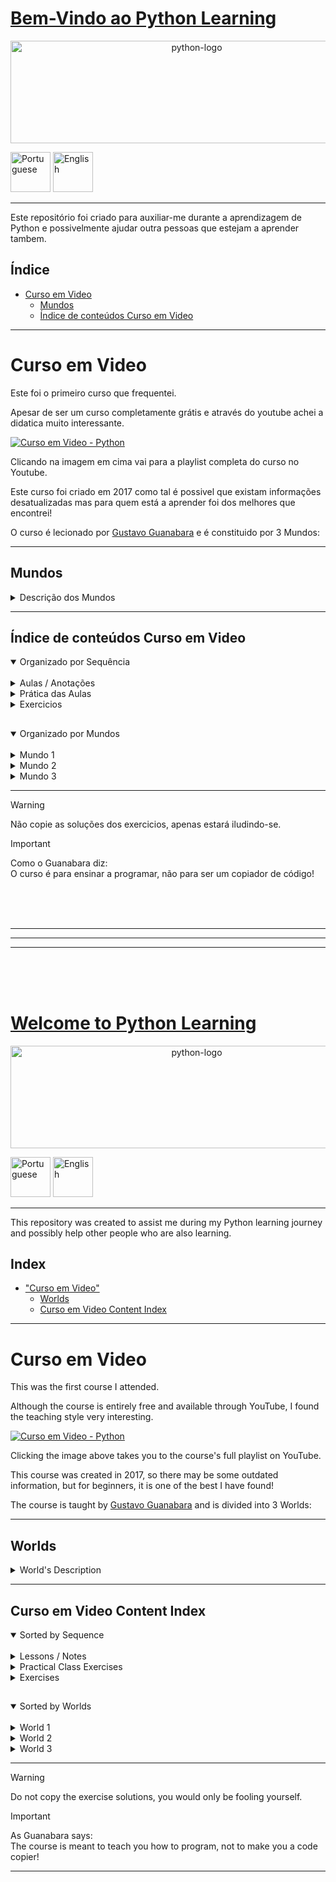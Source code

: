 # <ins>Bem-Vindo ao Python Learning</ins>

<p align="center">
<img width="580" height="164" alt="python-logo" src="https://github.com/user-attachments/assets/5971a450-9da8-49fe-be3d-8ad72fb4c33a" />
</p>
<a href="#bem-vindo-ao-python-learning"><img width="64" height="64" alt="Portuguese" src="https://github.com/user-attachments/assets/fe1069b8-5eda-4d57-93fc-db6c2635ac25" /></a>  <a href="#welcome-to-python-learning"><img width="64" height="64" alt="English" src="https://github.com/user-attachments/assets/879f3cc8-bbe3-490d-88be-ab687aa718b1" /></a>

---

Este repositório foi criado para auxiliar-me durante a aprendizagem de Python e possivelmente ajudar outra pessoas que estejam a aprender tambem.

## Índice

- [Curso em Video](#curso-em-video)
   - [Mundos](#mundos)
   - [Índice de conteúdos Curso em Video](#%C3%ADndice-de-conte%C3%BAdos-curso-em-video)
  

***     
     
# Curso em Video

Este foi o primeiro curso que frequentei. 

Apesar de ser um curso completamente grátis e através do youtube achei a didatica muito interessante.

[![Curso em Video - Python](https://github.com/user-attachments/assets/018750ec-4174-45f1-99e4-d6383de556cf "Curso em Video - Python")](https://youtube.com/playlist?list=PLvE-ZAFRgX8hnECDn1v9HNTI71veL3oW0&si=uHFWQdJbASj6JuGt)

Clicando na imagem em cima vai para a playlist completa do curso no Youtube.

Este curso foi criado em 2017 como tal é possivel que existam informações desatualizadas mas para quem está a aprender foi dos melhores que encontrei!

O curso é lecionado por [Gustavo Guanabara](https://github.com/gustavoguanabara) e é constituido por 3 Mundos:
***
## Mundos

<details>
  <summary>Descrição dos Mundos</summary>

  | Youtube | Link do Curso em Video | Nome do Mundo | Descrição |
  |:---:|:---:|:---:|:---:|
  | [Python 3 - Mundo 1](https://youtube.com/playlist?list=PLHz_AreHm4dlKP6QQCekuIPky1CiwmdI6&si=2dmoqpClhbcxfId-) | <a href="https://www.cursoemvideo.com/curso/python-3-mundo-1"><img width="150" height="150" alt="Python3–Mundo1-300x300" src="https://github.com/user-attachments/assets/ec804c44-e9a4-4a09-87c6-3485a49f8bfb" /></a> | Fundamentos | Este Mundo é composto por **<ins>11 aulas</ins>** e **<ins>36 exercícios</ins>** <br> Desde a aula #01 até a aula #11 <br> Desde o exercício #01 até ao exercício #035|
  | [Python 3 - Mundo 2](https://youtube.com/playlist?list=PLHz_AreHm4dk_nZHmxxf_J0WRAqy5Czye&si=RCHIx1GT2YjBjHYK) | <a href="https://www.cursoemvideo.com/curso/python-3-mundo-2"><img width="150" height="150" alt="Python3–Mundo2-300x300" src="https://github.com/user-attachments/assets/7a3da174-4e2b-49a9-ab44-b2d25a18c282" /></a> | Estruturas de Controle | Este Mundo é composto por **<ins>4 aulas</ins>** e **<ins>35 exercícios</ins>** <br> Desde a aula #12 até a aula #15 <br> Desde o exercício #36 até ao exercício #071|
  | [Python 3 - Mundo 3](https://youtube.com/playlist?list=PLHz_AreHm4dksnH2jVTIVNviIMBVYyFnH&si=VuQcakqiJMTaDaLk) | <a href="https://www.cursoemvideo.com/curso/python-3-mundo-3"><img width="150" height="150" alt="Python3–Mundo3-300x300" src="https://github.com/user-attachments/assets/d5492215-40c9-42dc-9d3a-8a33dbe95c21" /></a> | Estruturas Compostas | Este Mundo é composto por **<ins>8 aulas</ins>** e **<ins>42 exercícios</ins>** <br> Desde a aula #16 até a aula #23 <br> Desde o exercício #72 até ao exercício #115c|

</details>

***
## Índice de conteúdos Curso em Video


<details open>
  <summary> Organizado por Sequência</summary>
  <br>
  <details>
    <summary>   Aulas / Anotações</summary>
        
   - [→ Aula #04 - Primeiros comandos](Curso%20em%20Video/Aulas/04%20Primeiros%20comandos.py)
   - [→ Aula #06 - Tipos Primitivos e Saida de dados](Curso%20em%20Video/Aulas/06%20Tipos%20primitivos%20e%20saida%20de%20dados.py)
   - [→ Aula #07 - Operadores Aritméticos](Curso%20em%20Video/Aulas/07%20Operadores%20Aritmeticos.py)
   - [→ Aula #08 - Módulos](Curso%20em%20Video/Aulas/08%20Modulos.py)
   - [→ Aula #09 - Manipulação de Texto](Curso%20em%20Video/Aulas/09%20Manipular%20Texto(string).py)
   - [→ Aula #10 - Condições (Parte 1)](Curso%20em%20Video/Aulas/10%20Condiçoes%20pt1.py)
   - [→ Aula #11 - Cores no terminal](Curso%20em%20Video/Aulas/11%20Cores%20no%20terminal.py)
   - [→ Aula #12 - Condições](Curso%20em%20Video/Aulas/12%20condiçoes%20aninhadas.py)
   - [→ Aula #13 - Estruturas de Repetição "for"](Curso%20em%20Video/Aulas/13%20Estruturas%20de%20repetição%20For.py)
   - [→ Aula #14 - Estruturas de Repetição "while"](Curso%20em%20Video/Aulas/14%20Estrutura%20de%20repetição%20while.py)
   - [→ Aula #15 - Interrompendo Repetições "while"](Curso%20em%20Video/Aulas/15%20Interrompendo%20repetições%20while.py)
   - [→ Aula #16 - Tuplas](Curso%20em%20Video/Aulas/16-Tuplas.py)
   - [→ Aula #17 - Listas (Parte 1)](Curso%20em%20Video/Aulas/17-Listas-pt1.py)
  </details>
  <details>
      <summary>   Prática das Aulas</summary>
   
   - [→ Prática #04a](Curso%20em%20Video/Aulas%20Praticas/aula04a.py)  
   - [→ Prática #06a](Curso%20em%20Video/Aulas%20Praticas/aula06a.py)  
   - [→ Prática #07a](Curso%20em%20Video/Aulas%20Praticas/aula07a.py)  
   - [→ Prática #08a](Curso%20em%20Video/Aulas%20Praticas/aula08a.py)  
   - [→ Prática #08b](Curso%20em%20Video/Aulas%20Praticas/aula08b.py)  
   - [→ Prática #09a](Curso%20em%20Video/Aulas%20Praticas/aula09a.py)  
   - [→ Prática #10a](Curso%20em%20Video/Aulas%20Praticas/aula10a.py)  
   - [→ Prática #11a](Curso%20em%20Video/Aulas%20Praticas/aula11a.py)  
   - [→ Prática #12a](Curso%20em%20Video/Aulas%20Praticas/aula12a.py)  
   - [→ Prática #13a](Curso%20em%20Video/Aulas%20Praticas/aula13a.py)  
   - [→ Prática #14a](Curso%20em%20Video/Aulas%20Praticas/aula14a.py)  
   - [→ Prática #15a](Curso%20em%20Video/Aulas%20Praticas/aula15a.py)  
   - [→ Prática #16a](Curso%20em%20Video/Aulas%20Praticas/aula16a.py) 
   - [→ Prática #17a](Curso%20em%20Video/Aulas%20Praticas/aula17a.py) 
  </details>
  <details>
      <summary>   Exercicios</summary>
   
   - [→ Exercicio #001 - Respondendo ao Usuário](Curso%20em%20Video/Desafios/0x/desafio001.py)  
   - [→ Exercicio #002 - Data de Nascimento](Curso%20em%20Video/Desafios/0x/desafio002.py)  
   - [→ Exercicio #003 - Somando dois números](Curso%20em%20Video/Desafios/0x/desafio003.py)  
   - [→ Exercicio #004 - Dissecando uma Variável](Curso%20em%20Video/Desafios/0x/desafio004.py)  
   - [→ Exercicio #005 - Antecessor e Sucessor](Curso%20em%20Video/Desafios/0x/desafio005.py)  
   - [→ Exercicio #006 - Dobro, Triplo, Raiz Quadrada](Curso%20em%20Video/Desafios/0x/desafio006.py)  
   - [→ Exercicio #007 - Média Aritmética](Curso%20em%20Video/Desafios/0x/desafio007.py)  
   - [→ Exercicio #008 - Conversor de Medidas](Curso%20em%20Video/Desafios/0x/desafio008.py)  
   - [→ Exercicio #009 - Tabuada](Curso%20em%20Video/Desafios/0x/desafio009.py)  
   - [→ Exercicio #010 - Conversor de Moedas](Curso%20em%20Video/Desafios/1x/desafio010.py)  
   - [→ Exercicio #011 - Pintando Parede](Curso%20em%20Video/Desafios/1x/desafio011.py)  
   - [→ Exercicio #012 - Calculando Descontos](Curso%20em%20Video/Desafios/1x/desafio012.py)  
   - [→ Exercicio #013 - Reajuste Salarial](Curso%20em%20Video/Desafios/1x/desafio013.py)  
   - [→ Exercicio #014 - Conversor de Temperaturas](Curso%20em%20Video/Desafios/1x/desafio014.py)  
   - [→ Exercicio #015 - Aluguel de Carros](Curso%20em%20Video/Desafios/1x/desafio015.py)  
   - [→ Exercicio #016 - Quebrando um número](Curso%20em%20Video/Desafios/1x/desafio016.py)  
   - [→ Exercicio #017 - Catetos e Hipotenusa](Curso%20em%20Video/Desafios/1x/desafio017.py)  
   - [→ Exercicio #018 - Seno, Cosseno e Tangente](Curso%20em%20Video/Desafios/1x/desafio018.py)  
   - [→ Exercicio #019 - Sorteando um item na lista](Curso%20em%20Video/Desafios/1x/desafio019.py)  
   - [→ Exercicio #020 - Sorteando uma ordem na lista](Curso%20em%20Video/Desafios/2x/desafio020.py)  
   - [→ Exercicio #021 - Tocando um MP3](Curso%20em%20Video/Desafios/2x/desafio021.py)  
   - [→ Exercicio #022 - Analisador de Textos](Curso%20em%20Video/Desafios/2x/desafio022.py)  
   - [→ Exercicio #023 - Separando dígitos de um número](Curso%20em%20Video/Desafios/2x/desafio023.py)  
   - [→ Exercicio #024 - Verificando as primeiras letras de um texto](Curso%20em%20Video/Desafios/2x/desafio024.py)  
   - [→ Exercicio #025 - Procurando uma string dentro de outra](Curso%20em%20Video/Desafios/2x/desafio025.py)  
   - [→ Exercicio #026 - Primeira e última ocorrência de uma string](Curso%20em%20Video/Desafios/2x/desafio026.py)  
   - [→ Exercicio #027 - Primeiro e último nome de uma pessoa](Curso%20em%20Video/Desafios/2x/desafio027.py)  
   - [→ Exercicio #028 - Jogo da Adivinhação v1.0](Curso%20em%20Video/Desafios/2x/desafio028.py)  
   - [→ Exercicio #029 - Radar eletrônico](Curso%20em%20Video/Desafios/2x/desafio029.py)  
   - [→ Exercicio #030 - Par ou Ímpar?](Curso%20em%20Video/Desafios/3x/desafio030.py)  
   - [→ Exercicio #031 - Custo da Viagem](Curso%20em%20Video/Desafios/3x/desafio031.py)  
   - [→ Exercicio #032 - Ano Bissexto](Curso%20em%20Video/Desafios/3x/desafio032.py)  
   - [→ Exercicio #033 - Maior e menor valores](Curso%20em%20Video/Desafios/3x/desafio033.py)  
   - [→ Exercicio #034 - Aumentos múltiplos](Curso%20em%20Video/Desafios/3x/desafio034.py)  
   - [→ Exercicio #035 - Analisando Triângulo v1.0](Curso%20em%20Video/Desafios/3x/desafio035.py)  
   - [→ Exercicio #036 - Aprovando Empréstimo](Curso%20em%20Video/Desafios/3x/desafio036.py)  
   - [→ Exercicio #037 - Conversor de Bases Numéricas](Curso%20em%20Video/Desafios/3x/desafio037.py)  
   - [→ Exercicio #038 - Comparando números](Curso%20em%20Video/Desafios/3x/desafio038.py)  
   - [→ Exercicio #039 - Alistamento Militar](Curso%20em%20Video/Desafios/3x/desafio039.py)  
   - [→ Exercicio #040 - Aquele clássico da Média](Curso%20em%20Video/Desafios/4x/desafio040.py)  
   - [→ Exercicio #041 - Classificando Atletas](Curso%20em%20Video/Desafios/4x/desafio041.py)  
   - [→ Exercicio #042 - Analisando Triângulos v2.0](Curso%20em%20Video/Desafios/4x/desafio042.py)  
   - [→ Exercicio #043 - Índice de Massa Corporal](Curso%20em%20Video/Desafios/4x/desafio043.py)  
   - [→ Exercicio #044 - Gerenciador de Pagamentos](Curso%20em%20Video/Desafios/4x/desafio044.py)  
   - [→ Exercicio #045 - GAME: Pedra, Papel e Tesoura](Curso%20em%20Video/Desafios/4x/desafio045.py)  
   - [→ Exercicio #046 - Contagem regressiva](Curso%20em%20Video/Desafios/4x/desafio046.py)  
   - [→ Exercicio #047 - Contagem de pares](Curso%20em%20Video/Desafios/4x/desafio047.py)  
   - [→ Exercicio #048 - Soma ímpares multiplos de três](Curso%20em%20Video/Desafios/4x/desafio048.py)  
   - [→ Exercicio #049 - Tabuada v2.0](Curso%20em%20Video/Desafios/4x/desafio049.py)  
   - [→ Exercicio #050 - Soma dos pares](Curso%20em%20Video/Desafios/5x/desafio050.py)  
   - [→ Exercicio #051 - Progressão Aritmética](Curso%20em%20Video/Desafios/5x/desafio051.py)  
   - [→ Exercicio #052 - Números primos](Curso%20em%20Video/Desafios/5x/desafio052.py)  
   - [→ Exercicio #053 - Detector de Palíndromo](Curso%20em%20Video/Desafios/5x/desafio053.py)  
   - [→ Exercicio #054 - Grupo da Maioridade](Curso%20em%20Video/Desafios/5x/desafio054.py)  
   - [→ Exercicio #055 - Maior e menor da sequência](Curso%20em%20Video/Desafios/5x/desafio055.py)  
   - [→ Exercicio #056 - Analisador completo](Curso%20em%20Video/Desafios/5x/desafio056.py)  
   - [→ Exercicio #057 - Validação de Dados](Curso%20em%20Video/Desafios/5x/desafio057.py)  
   - [→ Exercicio #058 - Jogo da Adivinhação v2.0](Curso%20em%20Video/Desafios/5x/desafio058.py)  
   - [→ Exercicio #059 - Criando um Menu de Opções](Curso%20em%20Video/Desafios/5x/desafio059.py)  
   - [→ Exercicio #060 - Cálculo do Fatorial](Curso%20em%20Video/Desafios/6x/desafio060.py)  
   - [→ Exercicio #061 - Progressão Aritmética v2.0](Curso%20em%20Video/Desafios/6x/desafio061.py)  
   - [→ Exercicio #062 - Super Progressão Aritmética v3.0](Curso%20em%20Video/Desafios/6x/desafio062.py)  
   - [→ Exercicio #063 - Sequência de Fibonacci v1.0](Curso%20em%20Video/Desafios/6x/desafio063.py)  
   - [→ Exercicio #064 - Tratando vários valores v1.0](Curso%20em%20Video/Desafios/6x/desafio064.py)  
   - [→ Exercicio #065 - Maior e Menor valores](Curso%20em%20Video/Desafios/6x/desafio065.py)  
   - [→ Exercicio #066 - Vários números com flag](Curso%20em%20Video/Desafios/6x/desafio066.py)  
   - [→ Exercicio #067 - Tabuada v3.0](Curso%20em%20Video/Desafios/6x/desafio067.py)  
   - [→ Exercicio #068 - Jogo do Par ou Ímpar](Curso%20em%20Video/Desafios/6x/desafio068.py)  
   - [→ Exercicio #069 - Análise de dados do grupo](Curso%20em%20Video/Desafios/6x/desafio069.py)  
   - [→ Exercicio #070 - Estatísticas em produtos](Curso%20em%20Video/Desafios/7x/desafio070.py)  
   - [→ Exercicio #071 - Simulador de Caixa Eletrônico](Curso%20em%20Video/Desafios/7x/desafio071.py)  
   - [→ Exercício #072 - Número por Extenso](Curso%20em%20Video/Desafios/7x/desafio072.py)  
   - [→ Exercício #073 - Tuplas com Times de Futebol](Curso%20em%20Video/Desafios/7x/desafio073.py)  
   - [→ Exercício #074 - Maior e menos valores em Tupla](Curso%20em%20Video/Desafios/7x/desafio074.py)  
   - [→ Exercício #075 - Análise de dados em uma Tupla](Curso%20em%20Video/Desafios/7x/desafio075.py)  
   - [→ Exercício #076 - Lista de Preços com Tupla](Curso%20em%20Video/Desafios/7x/desafio076.py)  
   - [→ Exercício #077 - Contando vogais em Tupla](Curso%20em%20Video/Desafios/7x/desafio077.py)  
   - [→ Exercício #078 - Maior e Menor valores na Lista](Curso%20em%20Video/Desafios/7x/desafio078.py)  
   - [→ Exercício #079 - Valores única em uma Lista](Curso%20em%20Video/Desafios/7x/desafio079.py)  
   - [→ Exercício #080 - Lista ordenada sem repetições](Curso%20em%20Video/Desafios/8x/desafio080.py)  
   - [→ Exercício #081 - Extraindo dados de uma Lista](Curso%20em%20Video/Desafios/8x/desafio081.py)  
   - [→ Exercício #082 - Dividindo valores em várias listas](Curso%20em%20Video/Desafios/8x/desafio082.py)  
   - [→ Exercício #083 - Validando expressões matemáticas](Curso%20em%20Video/Desafios/8x/desafio083.py)  
   <!--- [→ Exercício #084](Curso%20em%20Video/Desafios/8x/desafio084.py)  
   - [→ Exercício #085](Curso%20em%20Video/Desafios/8x/desafio085.py)  
   - [→ Exercício #086](Curso%20em%20Video/Desafios/8x/desafio086.py)  
   - [→ Exercício #087](Curso%20em%20Video/Desafios/8x/desafio087.py)  
   - [→ Exercício #088](Curso%20em%20Video/Desafios/8x/desafio088.py)  
   - [→ Exercício #089](Curso%20em%20Video/Desafios/8x/desafio089.py)  
   - [→ Exercício #090](Curso%20em%20Video/Desafios/9x/desafio090.py)  
   - [→ Exercício #091](Curso%20em%20Video/Desafios/9x/desafio091.py)  
   - [→ Exercício #092](Curso%20em%20Video/Desafios/9x/desafio092.py)  
   - [→ Exercício #093](Curso%20em%20Video/Desafios/9x/desafio093.py)  
   - [→ Exercício #094](Curso%20em%20Video/Desafios/9x/desafio094.py)  
   - [→ Exercício #095](Curso%20em%20Video/Desafios/9x/desafio095.py)  
   - [→ Exercício #096](Curso%20em%20Video/Desafios/9x/desafio096.py)  
   - [→ Exercício #097](Curso%20em%20Video/Desafios/9x/desafio097.py)  
   - [→ Exercício #098](Curso%20em%20Video/Desafios/9x/desafio098.py)  
   - [→ Exercício #099](Curso%20em%20Video/Desafios/9x/desafio099.py)  
   - [→ Exercício #100](Curso%20em%20Video/Desafios/10x/desafio100.py)  
   - [→ Exercício #101](Curso%20em%20Video/Desafios/10x/desafio101.py)  
   - [→ Exercício #102](Curso%20em%20Video/Desafios/10x/desafio102.py)  
   - [→ Exercício #103](Curso%20em%20Video/Desafios/10x/desafio103.py)  
   - [→ Exercício #104](Curso%20em%20Video/Desafios/10x/desafio104.py)  
   - [→ Exercício #105](Curso%20em%20Video/Desafios/10x/desafio105.py)  
   - [→ Exercício #106](Curso%20em%20Video/Desafios/10x/desafio106.py)  
   - [→ Exercício #107](Curso%20em%20Video/Desafios/10x/desafio107.py)  
   - [→ Exercício #108](Curso%20em%20Video/Desafios/10x/desafio108.py)  
   - [→ Exercício #109](Curso%20em%20Video/Desafios/10x/desafio109.py)  
   - [→ Exercício #110](Curso%20em%20Video/Desafios/11x/desafio110.py)  
   - [→ Exercício #111](Curso%20em%20Video/Desafios/11x/desafio111.py)  
   - [→ Exercício #112](Curso%20em%20Video/Desafios/11x/desafio112.py)  
   - [→ Exercício #113](Curso%20em%20Video/Desafios/11x/desafio113.py)  
   - [→ Exercício #114](Curso%20em%20Video/Desafios/11x/desafio114.py)  
   - [→ Exercício #115a](Curso%20em%20Video/Desafios/11x/desafio115a.py)  
   - [→ Exercício #115b](Curso%20em%20Video/Desafios/11x/desafio115b.py)  
   - [→ Exercício #115c](Curso%20em%20Video/Desafios/11x/desafio115c.py)-->  
   
   ## [Voltar ao início](#%C3%ADndice-de-conte%C3%BAdos-curso-em-video)
   
  </details>
</details>

##  

<details open>
     <summary> Organizado por Mundos</summary>
     <br>

<details>
 <summary>Mundo 1</summary>

- Aula #04
   - [→ Aula #04 - Primeiros comandos](Curso%20em%20Video/Aulas/04%20Primeiros%20comandos.py)
   - [→ Prática #04a](Curso%20em%20Video/Aulas%20Praticas/aula04a.py)
   - [→ Exercicio #001 - Respondendo ao Usuário](Curso%20em%20Video/Desafios/0x/desafio001.py)
   - [→ Exercicio #002 - Data de Nascimento](Curso%20em%20Video/Desafios/0x/desafio002.py)
- Aula #06
   - [→ Aula #06 - Tipos Primitivos e Saida de dados](Curso%20em%20Video/Aulas/06%20Tipos%20primitivos%20e%20saida%20de%20dados.py)
   - [→ Prática #06a](Curso%20em%20Video/Aulas%20Praticas/aula06a.py)  
   - [→ Exercicio #003 - Somando dois números](Curso%20em%20Video/Desafios/0x/desafio003.py)  
   - [→ Exercicio #004 - Dissecando uma Variável](Curso%20em%20Video/Desafios/0x/desafio004.py)
- Aula #07
   - [→ Aula #07 - Operadores Aritméticos](Curso%20em%20Video/Aulas/07%20Operadores%20Aritmeticos.py)  
   - [→ Prática #07a](Curso%20em%20Video/Aulas%20Praticas/aula07a.py)  
   - [→ Exercicio #005 - Antecessor e Sucessor](Curso%20em%20Video/Desafios/0x/desafio005.py)  
   - [→ Exercicio #006 - Dobro, Triplo, Raiz Quadrada](Curso%20em%20Video/Desafios/0x/desafio006.py)  
   - [→ Exercicio #007 - Média Aritmética](Curso%20em%20Video/Desafios/0x/desafio007.py)  
   - [→ Exercicio #008 - Conversor de Medidas](Curso%20em%20Video/Desafios/0x/desafio008.py)  
   - [→ Exercicio #009 - Tabuada](Curso%20em%20Video/Desafios/0x/desafio009.py)  
   - [→ Exercicio #010 - Conversor de Moedas](Curso%20em%20Video/Desafios/1x/desafio010.py)  
   - [→ Exercicio #011 - Pintando Parede](Curso%20em%20Video/Desafios/1x/desafio011.py)  
   - [→ Exercicio #012 - Calculando Descontos](Curso%20em%20Video/Desafios/1x/desafio012.py)  
   - [→ Exercicio #013 - Reajuste Salarial](Curso%20em%20Video/Desafios/1x/desafio013.py)  
   - [→ Exercicio #014 - Conversor de Temperaturas](Curso%20em%20Video/Desafios/1x/desafio014.py)  
   - [→ Exercicio #015 - Aluguel de Carros](Curso%20em%20Video/Desafios/1x/desafio015.py)
- Aula #08
   - [→ Aula #08 - Módulos](Curso%20em%20Video/Aulas/08%20Modulos.py)  
   - [→ Prática #08a](Curso%20em%20Video/Aulas%20Praticas/aula08a.py)  
   - [→ Prática #08b](Curso%20em%20Video/Aulas%20Praticas/aula08b.py)  
   - [→ Exercicio #016 - Quebrando um número](Curso%20em%20Video/Desafios/1x/desafio016.py)  
   - [→ Exercicio #017 - Catetos e Hipotenusa](Curso%20em%20Video/Desafios/1x/desafio017.py)  
   - [→ Exercicio #018 - Seno, Cosseno e Tangente](Curso%20em%20Video/Desafios/1x/desafio018.py)  
   - [→ Exercicio #019 - Sorteando um item na lista](Curso%20em%20Video/Desafios/1x/desafio019.py)  
   - [→ Exercicio #020 - Sorteando uma ordem na lista](Curso%20em%20Video/Desafios/2x/desafio020.py)  
   - [→ Exercicio #021 - Tocando um MP3](Curso%20em%20Video/Desafios/2x/desafio021.py)
- Aula #09
   - [→ Aula #09 - Manipulação de Texto](Curso%20em%20Video/Aulas/09%20Manipular%20Texto(string).py)  
   - [→ Prática #09a](Curso%20em%20Video/Aulas%20Praticas/aula09a.py)
   - [→ Exercicio #022 - Analisador de Textos](Curso%20em%20Video/Desafios/2x/desafio022.py)  
   - [→ Exercicio #023 - Separando dígitos de um número](Curso%20em%20Video/Desafios/2x/desafio023.py)  
   - [→ Exercicio #024 - Verificando as primeiras letras de um texto](Curso%20em%20Video/Desafios/2x/desafio024.py)  
   - [→ Exercicio #025 - Procurando uma string dentro de outra](Curso%20em%20Video/Desafios/2x/desafio025.py)  
   - [→ Exercicio #026 - Primeira e última ocorrência de uma string](Curso%20em%20Video/Desafios/2x/desafio026.py)  
   - [→ Exercicio #027 - Primeiro e último nome de uma pessoa](Curso%20em%20Video/Desafios/2x/desafio027.py)
- Aula #10
   - [→ Aula #10 - Condições (Parte 1)](Curso%20em%20Video/Aulas/10%20Condiçoes%20pt1.py)
   - [→ Prática #10a](Curso%20em%20Video/Aulas%20Praticas/aula10a.py)  
   - [→ Exercicio #028 - Jogo da Adivinhação v1.0](Curso%20em%20Video/Desafios/2x/desafio028.py)  
   - [→ Exercicio #029 - Radar eletrônico](Curso%20em%20Video/Desafios/2x/desafio029.py)  
   - [→ Exercicio #030 - Par ou Ímpar?](Curso%20em%20Video/Desafios/3x/desafio030.py)  
   - [→ Exercicio #031 - Custo da Viagem](Curso%20em%20Video/Desafios/3x/desafio031.py)  
   - [→ Exercicio #032 - Ano Bissexto](Curso%20em%20Video/Desafios/3x/desafio032.py)  
   - [→ Exercicio #033 - Maior e menor valores](Curso%20em%20Video/Desafios/3x/desafio033.py)  
   - [→ Exercicio #034 - Aumentos múltiplos](Curso%20em%20Video/Desafios/3x/desafio034.py)  
   - [→ Exercicio #035 - Analisando Triângulo v1.0](Curso%20em%20Video/Desafios/3x/desafio035.py)
- Aula #11
   - [→ Aula #11 - Cores no terminal](Curso%20em%20Video/Aulas/11%20Cores%20no%20terminal.py)
   - [→ Prática #11a](Curso%20em%20Video/Aulas%20Praticas/aula11a.py)

## [Voltar ao início](#%C3%ADndice-de-conte%C3%BAdos-curso-em-video)
  
</details>

<details>
<summary>Mundo 2</summary>

- Aula #12
   - [→ Aula #12 - Condições](Curso%20em%20Video/Aulas/12%20condiçoes%20aninhadas.py)
   - [→ Prática #12a](Curso%20em%20Video/Aulas%20Praticas/aula12a.py)  
   - [→ Exercicio #036 - Aprovando Empréstimo](Curso%20em%20Video/Desafios/3x/desafio036.py)  
   - [→ Exercicio #037 - Conversor de Bases Numéricas](Curso%20em%20Video/Desafios/3x/desafio037.py)  
   - [→ Exercicio #038 - Comparando números](Curso%20em%20Video/Desafios/3x/desafio038.py)  
   - [→ Exercicio #039 - Alistamento Militar](Curso%20em%20Video/Desafios/3x/desafio039.py)  
   - [→ Exercicio #040 - Aquele clássico da Média](Curso%20em%20Video/Desafios/4x/desafio040.py)  
   - [→ Exercicio #041 - Classificando Atletas](Curso%20em%20Video/Desafios/4x/desafio041.py)  
   - [→ Exercicio #042 - Analisando Triângulos v2.0](Curso%20em%20Video/Desafios/4x/desafio042.py)  
   - [→ Exercicio #043 - Índice de Massa Corporal](Curso%20em%20Video/Desafios/4x/desafio043.py)  
   - [→ Exercicio #044 - Gerenciador de Pagamentos](Curso%20em%20Video/Desafios/4x/desafio044.py)  
   - [→ Exercicio #045 - GAME: Pedra, Papel e Tesoura](Curso%20em%20Video/Desafios/4x/desafio045.py)  
- Aula #13
   - [→ Aula #13 - Estruturas de Repetição "for"](Curso%20em%20Video/Aulas/13%20Estruturas%20de%20repetição%20For.py)
   - [→ Prática #13a](Curso%20em%20Video/Aulas%20Praticas/aula13a.py) 
   - [→ Exercicio #046 - Contagem regressiva](Curso%20em%20Video/Desafios/4x/desafio046.py)  
   - [→ Exercicio #047 - Contagem de pares](Curso%20em%20Video/Desafios/4x/desafio047.py)  
   - [→ Exercicio #048 - Soma ímpares multiplos de três](Curso%20em%20Video/Desafios/4x/desafio048.py)  
   - [→ Exercicio #049 - Tabuada v2.0](Curso%20em%20Video/Desafios/4x/desafio049.py)  
   - [→ Exercicio #050 - Soma dos pares](Curso%20em%20Video/Desafios/5x/desafio050.py)  
   - [→ Exercicio #051 - Progressão Aritmética](Curso%20em%20Video/Desafios/5x/desafio051.py)  
   - [→ Exercicio #052 - Números primos](Curso%20em%20Video/Desafios/5x/desafio052.py)  
   - [→ Exercicio #053 - Detector de Palíndromo](Curso%20em%20Video/Desafios/5x/desafio053.py)  
   - [→ Exercicio #054 - Grupo da Maioridade](Curso%20em%20Video/Desafios/5x/desafio054.py)  
   - [→ Exercicio #055 - Maior e menor da sequência](Curso%20em%20Video/Desafios/5x/desafio055.py)  
   - [→ Exercicio #056 - Analisador completo](Curso%20em%20Video/Desafios/5x/desafio056.py)  
- Aula #14
   - [→ Aula #14 - Estruturas de Repetição "while"](Curso%20em%20Video/Aulas/14%20Estrutura%20de%20repetição%20while.py)
   - [→ Prática #14a](Curso%20em%20Video/Aulas%20Praticas/aula14a.py)  
   - [→ Exercicio #057 - Validação de Dados](Curso%20em%20Video/Desafios/5x/desafio057.py)  
   - [→ Exercicio #058 - Jogo da Adivinhação v2.0](Curso%20em%20Video/Desafios/5x/desafio058.py)  
   - [→ Exercicio #059 - Criando um Menu de Opções](Curso%20em%20Video/Desafios/5x/desafio059.py)  
   - [→ Exercicio #060 - Cálculo do Fatorial](Curso%20em%20Video/Desafios/6x/desafio060.py)  
   - [→ Exercicio #061 - Progressão Aritmética v2.0](Curso%20em%20Video/Desafios/6x/desafio061.py)  
   - [→ Exercicio #062 - Super Progressão Aritmética v3.0](Curso%20em%20Video/Desafios/6x/desafio062.py)  
   - [→ Exercicio #063 - Sequência de Fibonacci v1.0](Curso%20em%20Video/Desafios/6x/desafio063.py)  
   - [→ Exercicio #064 - Tratando vários valores v1.0](Curso%20em%20Video/Desafios/6x/desafio064.py)  
   - [→ Exercicio #065 - Maior e Menor valores](Curso%20em%20Video/Desafios/6x/desafio065.py)  
- Aula #15
   - [→ Aula #15 - Interrompendo Repetições "while"](Curso%20em%20Video/Aulas/15%20Interrompendo%20repetições%20while.py)
   - [→ Prática #15a](Curso%20em%20Video/Aulas%20Praticas/aula15a.py)  
   - [→ Exercicio #066 - Vários números com flag](Curso%20em%20Video/Desafios/6x/desafio066.py)  
   - [→ Exercicio #067 - Tabuada v3.0](Curso%20em%20Video/Desafios/6x/desafio067.py)  
   - [→ Exercicio #068 - Jogo do Par ou Ímpar](Curso%20em%20Video/Desafios/6x/desafio068.py)  
   - [→ Exercicio #069 - Análise de dados do grupo](Curso%20em%20Video/Desafios/6x/desafio069.py)  
   - [→ Exercicio #070 - Estatísticas em produtos](Curso%20em%20Video/Desafios/7x/desafio070.py)  
   - [→ Exercicio #071 - Simulador de Caixa Eletrônico](Curso%20em%20Video/Desafios/7x/desafio071.py)

## [Voltar ao início](#%C3%ADndice-de-conte%C3%BAdos-curso-em-video)

</details>

<details>
<summary>Mundo 3</summary>

- Aula #16
   - [→ Aula #16 - Tuplas](Curso%20em%20Video/Aulas/16-Tuplas.py)
   - [→ Prática #16a](Curso%20em%20Video/Aulas%20Praticas/aula16a.py)
   - [→ Exercício #072 - Número por Extenso](Curso%20em%20Video/Desafios/7x/desafio072.py)  
   - [→ Exercício #073 - Tuplas com Times de Futebol](Curso%20em%20Video/Desafios/7x/desafio073.py)  
   - [→ Exercício #074 - Maior e menos valores em Tupla](Curso%20em%20Video/Desafios/7x/desafio074.py)  
   - [→ Exercício #075 - Análise de dados em uma Tupla](Curso%20em%20Video/Desafios/7x/desafio075.py)  
   - [→ Exercício #076 - Lista de Preços com Tupla](Curso%20em%20Video/Desafios/7x/desafio076.py)  
   - [→ Exercício #077 - Contando vogais em Tupla](Curso%20em%20Video/Desafios/7x/desafio077.py)  
- Aula #17
   - [→ Aula #17 - Listas (Parte 1)](Curso%20em%20Video/Aulas/17-Listas-pt1.py)
   - [→ Prática #17a](Curso%20em%20Video/Aulas%20Praticas/aula17a.py) 
   - [→ Exercício #078 - Maior e Menor valores na Lista](Curso%20em%20Video/Desafios/7x/desafio078.py)  
   - [→ Exercício #079 - Valores única em uma Lista](Curso%20em%20Video/Desafios/7x/desafio079.py)  
   - [→ Exercício #080 - Lista ordenada sem repetições](Curso%20em%20Video/Desafios/8x/desafio080.py)  
   - [→ Exercício #081 - Extraindo dados de uma Lista](Curso%20em%20Video/Desafios/8x/desafio081.py)  
   - [→ Exercício #082 - Dividindo valores em várias listas](Curso%20em%20Video/Desafios/8x/desafio082.py)  
   - [→ Exercício #083 - Validando expressões matemáticas](Curso%20em%20Video/Desafios/8x/desafio083.py)  
<!--- Aula #18
   -
   -
   - [→ Exercício #084](Curso%20em%20Video/Desafios/8x/desafio084.py)  
   - [→ Exercício #085](Curso%20em%20Video/Desafios/8x/desafio085.py)  
   - [→ Exercício #086](Curso%20em%20Video/Desafios/8x/desafio086.py)  
   - [→ Exercício #087](Curso%20em%20Video/Desafios/8x/desafio087.py)  
   - [→ Exercício #088](Curso%20em%20Video/Desafios/8x/desafio088.py)  
   - [→ Exercício #089](Curso%20em%20Video/Desafios/8x/desafio089.py)
- Aula #19
   -
   -
   - [→ Exercício #090](Curso%20em%20Video/Desafios/9x/desafio090.py)  
   - [→ Exercício #091](Curso%20em%20Video/Desafios/9x/desafio091.py)  
   - [→ Exercício #092](Curso%20em%20Video/Desafios/9x/desafio092.py)  
   - [→ Exercício #093](Curso%20em%20Video/Desafios/9x/desafio093.py)  
   - [→ Exercício #094](Curso%20em%20Video/Desafios/9x/desafio094.py)  
   - [→ Exercício #095](Curso%20em%20Video/Desafios/9x/desafio095.py)  
- Aula #20
   -
   -
   - [→ Exercício #096](Curso%20em%20Video/Desafios/9x/desafio096.py)  
   - [→ Exercício #097](Curso%20em%20Video/Desafios/9x/desafio097.py)  
   - [→ Exercício #098](Curso%20em%20Video/Desafios/9x/desafio098.py)  
   - [→ Exercício #099](Curso%20em%20Video/Desafios/9x/desafio099.py)  
   - [→ Exercício #100](Curso%20em%20Video/Desafios/10x/desafio100.py)  
- Aula #21
   -
   -
   - [→ Exercício #101](Curso%20em%20Video/Desafios/10x/desafio101.py)  
   - [→ Exercício #102](Curso%20em%20Video/Desafios/10x/desafio102.py)  
   - [→ Exercício #103](Curso%20em%20Video/Desafios/10x/desafio103.py)  
   - [→ Exercício #104](Curso%20em%20Video/Desafios/10x/desafio104.py)  
   - [→ Exercício #105](Curso%20em%20Video/Desafios/10x/desafio105.py)  
   - [→ Exercício #106](Curso%20em%20Video/Desafios/10x/desafio106.py)  
- Aula #22
   -
   -
   - [→ Exercício #107](Curso%20em%20Video/Desafios/10x/desafio107.py)  
   - [→ Exercício #108](Curso%20em%20Video/Desafios/10x/desafio108.py)  
   - [→ Exercício #109](Curso%20em%20Video/Desafios/10x/desafio109.py)  
   - [→ Exercício #110](Curso%20em%20Video/Desafios/11x/desafio110.py)  
   - [→ Exercício #111](Curso%20em%20Video/Desafios/11x/desafio111.py)  
   - [→ Exercício #112](Curso%20em%20Video/Desafios/11x/desafio112.py)  
- Aula #23
   -
   -
   - [→ Exercício #113](Curso%20em%20Video/Desafios/11x/desafio113.py)  
   - [→ Exercício #114](Curso%20em%20Video/Desafios/11x/desafio114.py)  
   - [→ Exercício #115a](Curso%20em%20Video/Desafios/11x/desafio115a.py)  
   - [→ Exercício #115b](Curso%20em%20Video/Desafios/11x/desafio115b.py)  
   - [→ Exercício #115c](Curso%20em%20Video/Desafios/11x/desafio115c.py)-->

## [Voltar ao início](#%C3%ADndice-de-conte%C3%BAdos-curso-em-video)

</details>
</details>

***

> [!WARNING]
> Não copie as soluções dos exercicios, apenas estará iludindo-se.

>[!IMPORTANT]
> Como o Guanabara diz:<br>
> O curso é para ensinar a programar, não para ser um copiador de código!

<br>
<br>
<br>

---
---
---

<br>
<br>
<br>

# <ins>Welcome to Python Learning</ins>

<p align="center">
<img width="580" height="164" alt="python-logo" src="https://github.com/user-attachments/assets/5971a450-9da8-49fe-be3d-8ad72fb4c33a" />
</p>
<a href="#bem-vindo-ao-python-learning"><img width="64" height="64" alt="Portuguese" src="https://github.com/user-attachments/assets/fe1069b8-5eda-4d57-93fc-db6c2635ac25" /></a>  <a href="#welcome-to-python-learning"><img width="64" height="64" alt="English" src="https://github.com/user-attachments/assets/879f3cc8-bbe3-490d-88be-ab687aa718b1" /></a>

---


This repository was created to assist me during my Python learning journey and possibly help other people who are also learning.

## Index

- ["Curso em Video"](#curso-em-video-1)
   - [Worlds](#worlds)
   - [Curso em Video Content Index](#curso-em-video-content-index)
   

***

# Curso em Video

This was the first course I attended.

Although the course is entirely free and available through YouTube, I found the teaching style very interesting.

[![Curso em Video - Python](https://github.com/user-attachments/assets/018750ec-4174-45f1-99e4-d6383de556cf "Curso em Video - Python")](https://youtube.com/playlist?list=PLvE-ZAFRgX8hnECDn1v9HNTI71veL3oW0&si=uHFWQdJbASj6JuGt)

Clicking the image above takes you to the course's full playlist on YouTube.

This course was created in 2017, so there may be some outdated information, but for beginners, it is one of the best I have found!

The course is taught by [Gustavo Guanabara](https://github.com/gustavoguanabara) and is divided into 3 Worlds:
***
## Worlds

<details>
  <summary>World's Description</summary>

  | Youtube | Curso em Video Link | World Name | Description |
  |:---:|:---:|:---:|:---:|
  | [Python 3 - World 1](https://youtube.com/playlist?list=PLHz_AreHm4dlKP6QQCekuIPky1CiwmdI6&si=2dmoqpClhbcxfId-) | <a href="https://www.cursoemvideo.com/curso/python-3-mundo-1"><img width="150" height="150" alt="Python3–World1-300x300" src="https://github.com/user-attachments/assets/ec804c44-e9a4-4a09-87c6-3485a49f8bfb" /></a> | Fundamentals | This World consists of **<ins>11 lessons</ins>** and **<ins>36 exercises</ins>** <br> From lesson #01 to lesson #11 <br> From exercise #01 to exercise #035 |
  | [Python 3 - World 2](https://youtube.com/playlist?list=PLHz_AreHm4dk_nZHmxxf_J0WRAqy5Czye&si=RCHIx1GT2YjBjHYK) | <a href="https://www.cursoemvideo.com/curso/python-3-mundo-2"><img width="150" height="150" alt="Python3–World2-300x300" src="https://github.com/user-attachments/assets/7a3da174-4e2b-49a9-ab44-b2d25a18c282" /></a> | Control Structures | This World consists of **<ins>4 lessons</ins>** and **<ins>35 exercises</ins>** <br> From lesson #12 to lesson #15 <br> From exercise #36 to exercise #071 |
  | [Python 3 - World 3](https://youtube.com/playlist?list=PLHz_AreHm4dksnH2jVTIVNviIMBVYyFnH&si=VuQcakqiJMTaDaLk) | <a href="https://www.cursoemvideo.com/curso/python-3-mundo-3"><img width="150" height="150" alt="Python3–World3-300x300" src="https://github.com/user-attachments/assets/d5492215-40c9-42dc-9d3a-8a33dbe95c21" /></a> | Compound Structures | This World consists of **<ins>8 lessons</ins>** and **<ins>42 exercises</ins>** <br> From lesson #16 to lesson #23 <br> From exercise #72 to exercise #115c |

</details>

***

## Curso em Video Content Index


<details open>
     <summary>Sorted by Sequence</summary>
   
   <br>
<details>
 <summary>Lessons / Notes</summary>
     
- [→ Lesson #04 - First commands](Curso%20em%20Video/Aulas/04%20Primeiros%20comandos.py)  
- [→ Lesson #06 - Primitive Types and Data Output](Curso%20em%20Video/Aulas/06%20Tipos%20primitivos%20e%20saida%20de%20dados.py)  
- [→ Lesson #07 - Arithmetic Operators](Curso%20em%20Video/Aulas/07%20Operadores%20Aritmeticos.py)  
- [→ Lesson #08 - Modules](Curso%20em%20Video/Aulas/08%20Modulos.py)  
- [→ Lesson #09 - Text Manipulation](Curso%20em%20Video/Aulas/09%20Manipular%20Texto(string).py)  
- [→ Lesson #10 - Conditions (Part 1)](Curso%20em%20Video/Aulas/10%20Condiçoes%20pt1.py)  
- [→ Lesson #11 - Terminal Colors](Curso%20em%20Video/Aulas/11%20Cores%20no%20terminal.py)  
- [→ Lesson #12 - Conditions](Curso%20em%20Video/Aulas/12%20condiçoes%20aninhadas.py)  
- [→ Lesson #13 - "for" Loop Structures](Curso%20em%20Video/Aulas/13%20Estruturas%20de%20repetição%20For.py)  
- [→ Lesson #14 - "while" Loop Structure](Curso%20em%20Video/Aulas/14%20Estrutura%20de%20repetição%20while.py)  
- [→ Lesson #15 - Interrupting "while" Loops](Curso%20em%20Video/Aulas/15%20Interrompendo%20repetições%20while.py)  
- [→ Lesson #16 - Tuples](Curso%20em%20Video/Aulas/16-Tuplas.py)
- [→ Lesson #17 - Lists (Part 1)](Curso%20em%20Video/Aulas/17-Listas-pt1.py)


</details>
<details>
<summary>Practical Class Exercises</summary>

- [→ Practice #04a](Curso%20em%20Video/Aulas%20Praticas/aula04a.py)  
- [→ Practice #06a](Curso%20em%20Video/Aulas%20Praticas/aula06a.py)  
- [→ Practice #07a](Curso%20em%20Video/Aulas%20Praticas/aula07a.py)  
- [→ Practice #08a](Curso%20em%20Video/Aulas%20Praticas/aula08a.py)  
- [→ Practice #08b](Curso%20em%20Video/Aulas%20Praticas/aula08b.py)  
- [→ Practice #09a](Curso%20em%20Video/Aulas%20Praticas/aula09a.py)  
- [→ Practice #10a](Curso%20em%20Video/Aulas%20Praticas/aula10a.py)  
- [→ Practice #11a](Curso%20em%20Video/Aulas%20Praticas/aula11a.py)  
- [→ Practice #12a](Curso%20em%20Video/Aulas%20Praticas/aula12a.py)  
- [→ Practice #13a](Curso%20em%20Video/Aulas%20Praticas/aula13a.py)  
- [→ Practice #14a](Curso%20em%20Video/Aulas%20Praticas/aula14a.py)  
- [→ Practice #15a](Curso%20em%20Video/Aulas%20Praticas/aula15a.py)  
- [→ Practice #16a](Curso%20em%20Video/Aulas%20Praticas/aula16a.py)  
- [→ Practice #17a](Curso%20em%20Video/Aulas%20Praticas/aula17a.py) 

</details>
<details>
<summary>Exercises</summary>

- [→ Exercise #001 - Responding to the User](Curso%20em%20Video/Desafios/0x/desafio001.py)  
- [→ Exercise #002 - Date of Birth](Curso%20em%20Video/Desafios/0x/desafio002.py)  
- [→ Exercise #003 - Adding two numbers](Curso%20em%20Video/Desafios/0x/desafio003.py)  
- [→ Exercise #004 - Dissecting a Variable](Curso%20em%20Video/Desafios/0x/desafio004.py)  
- [→ Exercise #005 - Predecessor and Successor](Curso%20em%20Video/Desafios/0x/desafio005.py)  
- [→ Exercise #006 - Double, Triple, Square Root](Curso%20em%20Video/Desafios/0x/desafio006.py)  
- [→ Exercise #007 - Arithmetic Mean](Curso%20em%20Video/Desafios/0x/desafio007.py)  
- [→ Exercise #008 - Unit Converter](Curso%20em%20Video/Desafios/0x/desafio008.py)  
- [→ Exercise #009 - Multiplication Table](Curso%20em%20Video/Desafios/0x/desafio009.py)  
- [→ Exercise #010 - Currency Converter](Curso%20em%20Video/Desafios/1x/desafio010.py)  
- [→ Exercise #011 - Painting a Wall](Curso%20em%20Video/Desafios/1x/desafio011.py)  
- [→ Exercise #012 - Calculating Discounts](Curso%20em%20Video/Desafios/1x/desafio012.py)  
- [→ Exercise #013 - Salary Adjustment](Curso%20em%20Video/Desafios/1x/desafio013.py)  
- [→ Exercise #014 - Temperature Converter](Curso%20em%20Video/Desafios/1x/desafio014.py)  
- [→ Exercise #015 - Car Rental](Curso%20em%20Video/Desafios/1x/desafio015.py)  
- [→ Exercise #016 - Breaking a Number](Curso%20em%20Video/Desafios/1x/desafio016.py)  
- [→ Exercise #017 - Catheti and Hypotenuse](Curso%20em%20Video/Desafios/1x/desafio017.py)  
- [→ Exercise #018 - Sine, Cosine, and Tangent](Curso%20em%20Video/Desafios/1x/desafio018.py)  
- [→ Exercise #019 - Randomly Selecting an Item](Curso%20em%20Video/Desafios/1x/desafio019.py)  
- [→ Exercise #020 - Randomly Ordering a List](Curso%20em%20Video/Desafios/2x/desafio020.py)  
- [→ Exercise #021 - Playing an MP3](Curso%20em%20Video/Desafios/2x/desafio021.py)  
- [→ Exercise #022 - Text Analyzer](Curso%20em%20Video/Desafios/2x/desafio022.py)  
- [→ Exercise #023 - Separating Number Digits](Curso%20em%20Video/Desafios/2x/desafio023.py)  
- [→ Exercise #024 - Checking the First Letters of a Text](Curso%20em%20Video/Desafios/2x/desafio024.py)  
- [→ Exercise #025 - Searching a String Inside Another](Curso%20em%20Video/Desafios/2x/desafio025.py)  
- [→ Exercise #026 - First and Last Occurrence of a String](Curso%20em%20Video/Desafios/2x/desafio026.py)  
- [→ Exercise #027 - First and Last Name of a Person](Curso%20em%20Video/Desafios/2x/desafio027.py)  
- [→ Exercise #028 - Guessing Game v1.0](Curso%20em%20Video/Desafios/2x/desafio028.py)  
- [→ Exercise #029 - Electronic Radar](Curso%20em%20Video/Desafios/2x/desafio029.py)  
- [→ Exercise #030 - Even or Odd?](Curso%20em%20Video/Desafios/3x/desafio030.py)  
- [→ Exercise #031 - Travel Cost](Curso%20em%20Video/Desafios/3x/desafio031.py)  
- [→ Exercise #032 - Leap Year](Curso%20em%20Video/Desafios/3x/desafio032.py)  
- [→ Exercise #033 - Biggest and Smallest Values](Curso%20em%20Video/Desafios/3x/desafio033.py)  
- [→ Exercise #034 - Multiple Increases](Curso%20em%20Video/Desafios/3x/desafio034.py)  
- [→ Exercise #035 - Analyzing Triangle v1.0](Curso%20em%20Video/Desafios/3x/desafio035.py)  
- [→ Exercise #036 - Approving a Loan](Curso%20em%20Video/Desafios/3x/desafio036.py)  
- [→ Exercise #037 - Number Base Converter](Curso%20em%20Video/Desafios/3x/desafio037.py)  
- [→ Exercise #038 - Comparing Numbers](Curso%20em%20Video/Desafios/3x/desafio038.py)  
- [→ Exercise #039 - Military Enlistment](Curso%20em%20Video/Desafios/3x/desafio039.py)  
- [→ Exercise #040 - The Classic Average](Curso%20em%20Video/Desafios/4x/desafio040.py)  
- [→ Exercise #041 - Classifying Athletes](Curso%20em%20Video/Desafios/4x/desafio041.py)  
- [→ Exercise #042 - Analyzing Triangles v2.0](Curso%20em%20Video/Desafios/4x/desafio042.py)  
- [→ Exercise #043 - Body Mass Index](Curso%20em%20Video/Desafios/4x/desafio043.py)  
- [→ Exercise #044 - Payment Manager](Curso%20em%20Video/Desafios/4x/desafio044.py)  
- [→ Exercise #045 - GAME: Rock, Paper, Scissors](Curso%20em%20Video/Desafios/4x/desafio045.py)  
- [→ Exercise #046 - Countdown](Curso%20em%20Video/Desafios/4x/desafio046.py)  
- [→ Exercise #047 - Counting Even Numbers](Curso%20em%20Video/Desafios/4x/desafio047.py)  
- [→ Exercise #048 - Sum of Odd Multiples of Three](Curso%20em%20Video/Desafios/4x/desafio048.py)  
- [→ Exercise #049 - Multiplication Table v2.0](Curso%20em%20Video/Desafios/4x/desafio049.py)  
- [→ Exercise #050 - Sum of Even Numbers](Curso%20em%20Video/Desafios/5x/desafio050.py)  
- [→ Exercise #051 - Arithmetic Progression](Curso%20em%20Video/Desafios/5x/desafio051.py)  
- [→ Exercise #052 - Prime Numbers](Curso%20em%20Video/Desafios/5x/desafio052.py)  
- [→ Exercise #053 - Palindrome Detector](Curso%20em%20Video/Desafios/5x/desafio053.py)  
- [→ Exercise #054 - Age Group](Curso%20em%20Video/Desafios/5x/desafio054.py)  
- [→ Exercise #055 - Biggest and Smallest in the Sequence](Curso%20em%20Video/Desafios/5x/desafio055.py)  
- [→ Exercise #056 - Complete Analyzer](Curso%20em%20Video/Desafios/5x/desafio056.py)  
- [→ Exercise #057 - Data Validation](Curso%20em%20Video/Desafios/5x/desafio057.py)  
- [→ Exercise #058 - Guessing Game v2.0](Curso%20em%20Video/Desafios/5x/desafio058.py)  
- [→ Exercise #059 - Creating a Options Menu](Curso%20em%20Video/Desafios/5x/desafio059.py)  
- [→ Exercise #060 - Factorial Calculation](Curso%20em%20Video/Desafios/6x/desafio060.py)  
- [→ Exercise #061 - Arithmetic Progression v2.0](Curso%20em%20Video/Desafios/6x/desafio061.py)  
- [→ Exercise #062 - Super Arithmetic Progression v3.0](Curso%20em%20Video/Desafios/6x/desafio062.py)  
- [→ Exercise #063 - Fibonacci Sequence v1.0](Curso%20em%20Video/Desafios/6x/desafio063.py)  
- [→ Exercise #064 - Handling Multiple Values v1.0](Curso%20em%20Video/Desafios/6x/desafio064.py)  
- [→ Exercise #065 - Biggest and Smallest Values](Curso%20em%20Video/Desafios/6x/desafio065.py)  
- [→ Exercise #066 - Multiple Numbers with Flag](Curso%20em%20Video/Desafios/6x/desafio066.py)  
- [→ Exercise #067 - Multiplication Table v3.0](Curso%20em%20Video/Desafios/6x/desafio067.py)  
- [→ Exercise #068 - Even or Odd Game](Curso%20em%20Video/Desafios/6x/desafio068.py)  
- [→ Exercise #069 - Group Data Analysis](Curso%20em%20Video/Desafios/6x/desafio069.py)  
- [→ Exercise #070 - Product Statistics](Curso%20em%20Video/Desafios/7x/desafio070.py)  
- [→ Exercise #071 - ATM Simulator](Curso%20em%20Video/Desafios/7x/desafio071.py)  
- [→ Exercise #072 - Number in Full](Curso%20em%20Video/Desafios/7x/desafio072.py)  
- [→ Exercise #073 - Tuples with Soccer Teams](Curso%20em%20Video/Desafios/7x/desafio073.py)  
- [→ Exercise #074 - Largest and Smallest Values in Tuple](Curso%20em%20Video/Desafios/7x/desafio074.py)  
- [→ Exercise #075 - Data Analysis in a Tuple](Curso%20em%20Video/Desafios/7x/desafio075.py)  
- [→ Exercise #076 - Price List with Tuple](Curso%20em%20Video/Desafios/7x/desafio076.py)  
- [→ Exercise #077 - Counting Vowels in Tuple](Curso%20em%20Video/Desafios/7x/desafio077.py)  
- [→ Exercise #078 - Largest and Smallest values in a List](Curso%20em%20Video/Desafios/7x/desafio078.py)  
- [→ Exercise #079 - Unique values in a List](Curso%20em%20Video/Desafios/7x/desafio079.py)  
- [→ Exercise #080 - Sorted list without duplicates](Curso%20em%20Video/Desafios/8x/desafio080.py)  
- [→ Exercise #081 - Extracting data from a List](Curso%20em%20Video/Desafios/8x/desafio081.py)  
- [→ Exercise #082 - Splitting values into several lists](Curso%20em%20Video/Desafios/8x/desafio082.py)  
- [→ Exercise #083 - Validating mathematical expressions](Curso%20em%20Video/Desafios/8x/desafio083.py)
<!--- [→ Exercise #084](Curso%20em%20Video/Desafios/8x/desafio084.py)  
- [→ Exercise #085](Curso%20em%20Video/Desafios/8x/desafio085.py)  
- [→ Exercise #086](Curso%20em%20Video/Desafios/8x/desafio086.py)  
- [→ Exercise #087](Curso%20em%20Video/Desafios/8x/desafio087.py)  
- [→ Exercise #088](Curso%20em%20Video/Desafios/8x/desafio088.py)  
- [→ Exercise #089](Curso%20em%20Video/Desafios/8x/desafio089.py)  
- [→ Exercise #090](Curso%20em%20Video/Desafios/9x/desafio090.py)  
- [→ Exercise #091](Curso%20em%20Video/Desafios/9x/desafio091.py)  
- [→ Exercise #092](Curso%20em%20Video/Desafios/9x/desafio092.py)  
- [→ Exercise #093](Curso%20em%20Video/Desafios/9x/desafio093.py)  
- [→ Exercise #094](Curso%20em%20Video/Desafios/9x/desafio094.py)  
- [→ Exercise #095](Curso%20em%20Video/Desafios/9x/desafio095.py)  
- [→ Exercise #096](Curso%20em%20Video/Desafios/9x/desafio096.py)  
- [→ Exercise #097](Curso%20em%20Video/Desafios/9x/desafio097.py)  
- [→ Exercise #098](Curso%20em%20Video/Desafios/9x/desafio098.py)  
- [→ Exercise #099](Curso%20em%20Video/Desafios/9x/desafio099.py)  
- [→ Exercise #100](Curso%20em%20Video/Desafios/10x/desafio100.py)  
- [→ Exercise #101](Curso%20em%20Video/Desafios/10x/desafio101.py)  
- [→ Exercise #102](Curso%20em%20Video/Desafios/10x/desafio102.py)  
- [→ Exercise #103](Curso%20em%20Video/Desafios/10x/desafio103.py)  
- [→ Exercise #104](Curso%20em%20Video/Desafios/10x/desafio104.py)  
- [→ Exercise #105](Curso%20em%20Video/Desafios/10x/desafio105.py)  
- [→ Exercise #106](Curso%20em%20Video/Desafios/10x/desafio106.py)  
- [→ Exercise #107](Curso%20em%20Video/Desafios/10x/desafio107.py)  
- [→ Exercise #108](Curso%20em%20Video/Desafios/10x/desafio108.py)  
- [→ Exercise #109](Curso%20em%20Video/Desafios/10x/desafio109.py)  
- [→ Exercise #110](Curso%20em%20Video/Desafios/11x/desafio110.py)  
- [→ Exercise #111](Curso%20em%20Video/Desafios/11x/desafio111.py)  
- [→ Exercise #112](Curso%20em%20Video/Desafios/11x/desafio112.py)  
- [→ Exercise #113](Curso%20em%20Video/Desafios/11x/desafio113.py)  
- [→ Exercise #114](Curso%20em%20Video/Desafios/11x/desafio114.py)  
- [→ Exercise #115a](Curso%20em%20Video/Desafios/11x/desafio115a.py)  
- [→ Exercise #115b](Curso%20em%20Video/Desafios/11x/desafio115b.py)  
- [→ Exercise #115c](Curso%20em%20Video/Desafios/11x/desafio115c.py)  -->

## [Back to Top](#curso-em-video-content-index)

</details>
</details>

##  

<details open>
     <summary> Sorted by Worlds</summary>
   <br>
<details>
 <summary>World 1</summary>

- Lesson #04
   - [→ Lesson #04 - First commands](Curso%20em%20Video/Aulas/04%20Primeiros%20comandos.py)  
   - [→ Practice #04a](Curso%20em%20Video/Aulas%20Praticas/aula04a.py)  
   - [→ Exercise #001 - Responding to the User](Curso%20em%20Video/Desafios/0x/desafio001.py)  
   - [→ Exercise #002 - Date of Birth](Curso%20em%20Video/Desafios/0x/desafio002.py)  
- Lesson #06
   - [→ Lesson #06 - Primitive Types and Data Output](Curso%20em%20Video/Aulas/06%20Tipos%20primitivos%20e%20saida%20de%20dados.py)  
   - [→ Practice #06a](Curso%20em%20Video/Aulas%20Praticas/aula06a.py)  
   - [→ Exercise #003 - Adding two numbers](Curso%20em%20Video/Desafios/0x/desafio003.py)  
   - [→ Exercise #004 - Dissecting a Variable](Curso%20em%20Video/Desafios/0x/desafio004.py)  
- Lesson #07
   - [→ Lesson #07 - Arithmetic Operators](Curso%20em%20Video/Aulas/07%20Operadores%20Aritmeticos.py)  
   - [→ Practice #07a](Curso%20em%20Video/Aulas%20Praticas/aula07a.py)  
   - [→ Exercise #005 - Predecessor and Successor](Curso%20em%20Video/Desafios/0x/desafio005.py)  
   - [→ Exercise #006 - Double, Triple, Square Root](Curso%20em%20Video/Desafios/0x/desafio006.py)  
   - [→ Exercise #007 - Arithmetic Mean](Curso%20em%20Video/Desafios/0x/desafio007.py)  
   - [→ Exercise #008 - Unit Converter](Curso%20em%20Video/Desafios/0x/desafio008.py)  
   - [→ Exercise #009 - Multiplication Table](Curso%20em%20Video/Desafios/0x/desafio009.py)  
   - [→ Exercise #010 - Currency Converter](Curso%20em%20Video/Desafios/1x/desafio010.py)  
   - [→ Exercise #011 - Painting a Wall](Curso%20em%20Video/Desafios/1x/desafio011.py)  
   - [→ Exercise #012 - Calculating Discounts](Curso%20em%20Video/Desafios/1x/desafio012.py)  
   - [→ Exercise #013 - Salary Adjustment](Curso%20em%20Video/Desafios/1x/desafio013.py)  
   - [→ Exercise #014 - Temperature Converter](Curso%20em%20Video/Desafios/1x/desafio014.py)  
   - [→ Exercise #015 - Car Rental](Curso%20em%20Video/Desafios/1x/desafio015.py)  
- Lesson #08
   - [→ Lesson #08 - Modules](Curso%20em%20Video/Aulas/08%20Modulos.py)  
   - [→ Practice #08a](Curso%20em%20Video/Aulas%20Praticas/aula08a.py)  
   - [→ Practice #08b](Curso%20em%20Video/Aulas%20Praticas/aula08b.py)  
   - [→ Exercise #016 - Breaking a Number](Curso%20em%20Video/Desafios/1x/desafio016.py)  
   - [→ Exercise #017 - Catheti and Hypotenuse](Curso%20em%20Video/Desafios/1x/desafio017.py)  
   - [→ Exercise #018 - Sine, Cosine, and Tangent](Curso%20em%20Video/Desafios/1x/desafio018.py)  
   - [→ Exercise #019 - Randomly Selecting an Item](Curso%20em%20Video/Desafios/1x/desafio019.py)  
   - [→ Exercise #020 - Randomly Ordering a List](Curso%20em%20Video/Desafios/2x/desafio020.py)  
   - [→ Exercise #021 - Playing an MP3](Curso%20em%20Video/Desafios/2x/desafio021.py)  
- Lesson #09
   - [→ Lesson #09 - Text Manipulation](Curso%20em%20Video/Aulas/09%20Manipular%20Texto(string).py)  
   - [→ Practice #09a](Curso%20em%20Video/Aulas%20Praticas/aula09a.py)  
   - [→ Exercise #022 - Text Analyzer](Curso%20em%20Video/Desafios/2x/desafio022.py)  
   - [→ Exercise #023 - Separating Number Digits](Curso%20em%20Video/Desafios/2x/desafio023.py)  
   - [→ Exercise #024 - Checking the First Letters of a Text](Curso%20em%20Video/Desafios/2x/desafio024.py)  
   - [→ Exercise #025 - Searching a String Inside Another](Curso%20em%20Video/Desafios/2x/desafio025.py)  
   - [→ Exercise #026 - First and Last Occurrence of a String](Curso%20em%20Video/Desafios/2x/desafio026.py)  
   - [→ Exercise #027 - First and Last Name of a Person](Curso%20em%20Video/Desafios/2x/desafio027.py)  
- Lesson #10
   - [→ Lesson #10 - Conditions (Part 1)](Curso%20em%20Video/Aulas/10%20Condiçoes%20pt1.py)  
   - [→ Practice #10a](Curso%20em%20Video/Aulas%20Praticas/aula10a.py)  
   - [→ Exercise #028 - Guessing Game v1.0](Curso%20em%20Video/Desafios/2x/desafio028.py)  
   - [→ Exercise #029 - Electronic Radar](Curso%20em%20Video/Desafios/2x/desafio029.py)  
   - [→ Exercise #030 - Even or Odd?](Curso%20em%20Video/Desafios/3x/desafio030.py)  
   - [→ Exercise #031 - Travel Cost](Curso%20em%20Video/Desafios/3x/desafio031.py)  
   - [→ Exercise #032 - Leap Year](Curso%20em%20Video/Desafios/3x/desafio032.py)  
   - [→ Exercise #033 - Biggest and Smallest Values](Curso%20em%20Video/Desafios/3x/desafio033.py)  
   - [→ Exercise #034 - Multiple Increases](Curso%20em%20Video/Desafios/3x/desafio034.py)  
   - [→ Exercise #035 - Analyzing Triangle v1.0](Curso%20em%20Video/Desafios/3x/desafio035.py)  
- Lesson #11
   - [→ Lesson #11 - Terminal Colors](Curso%20em%20Video/Aulas/11%20Cores%20no%20terminal.py)  
   - [→ Practice #11a](Curso%20em%20Video/Aulas%20Praticas/aula11a.py)  
## [Back to Top](#curso-em-video-content-index)    
</details>
<details>
<summary>World 2</summary>

- Lesson #12
   - [→ Lesson #12 - Conditions](Curso%20em%20Video/Aulas/12%20condiçoes%20aninhadas.py)  
   - [→ Practice #12a](Curso%20em%20Video/Aulas%20Praticas/aula12a.py)  
   - [→ Exercise #036 - Approving a Loan](Curso%20em%20Video/Desafios/3x/desafio036.py)  
   - [→ Exercise #037 - Number Base Converter](Curso%20em%20Video/Desafios/3x/desafio037.py)  
   - [→ Exercise #038 - Comparing Numbers](Curso%20em%20Video/Desafios/3x/desafio038.py)  
   - [→ Exercise #039 - Military Enlistment](Curso%20em%20Video/Desafios/3x/desafio039.py)  
   - [→ Exercise #040 - The Classic Average](Curso%20em%20Video/Desafios/4x/desafio040.py)  
   - [→ Exercise #041 - Classifying Athletes](Curso%20em%20Video/Desafios/4x/desafio041.py)  
   - [→ Exercise #042 - Analyzing Triangles v2.0](Curso%20em%20Video/Desafios/4x/desafio042.py)  
   - [→ Exercise #043 - Body Mass Index](Curso%20em%20Video/Desafios/4x/desafio043.py)  
   - [→ Exercise #044 - Payment Manager](Curso%20em%20Video/Desafios/4x/desafio044.py)  
   - [→ Exercise #045 - GAME: Rock, Paper, Scissors](Curso%20em%20Video/Desafios/4x/desafio045.py)  
- Lesson #13
   - [→ Lesson #13 - "for" Loop Structures](Curso%20em%20Video/Aulas/13%20Estruturas%20de%20repetição%20For.py)  
   - [→ Practice #13a](Curso%20em%20Video/Aulas%20Praticas/aula13a.py)  
   - [→ Exercise #046 - Countdown](Curso%20em%20Video/Desafios/4x/desafio046.py)  
   - [→ Exercise #047 - Counting Even Numbers](Curso%20em%20Video/Desafios/4x/desafio047.py)  
   - [→ Exercise #048 - Sum of Odd Multiples of Three](Curso%20em%20Video/Desafios/4x/desafio048.py)  
   - [→ Exercise #049 - Multiplication Table v2.0](Curso%20em%20Video/Desafios/4x/desafio049.py)  
   - [→ Exercise #050 - Sum of Even Numbers](Curso%20em%20Video/Desafios/5x/desafio050.py)  
   - [→ Exercise #051 - Arithmetic Progression](Curso%20em%20Video/Desafios/5x/desafio051.py)  
   - [→ Exercise #052 - Prime Numbers](Curso%20em%20Video/Desafios/5x/desafio052.py)  
   - [→ Exercise #053 - Palindrome Detector](Curso%20em%20Video/Desafios/5x/desafio053.py)  
   - [→ Exercise #054 - Age Group](Curso%20em%20Video/Desafios/5x/desafio054.py)  
   - [→ Exercise #055 - Biggest and Smallest in the Sequence](Curso%20em%20Video/Desafios/5x/desafio055.py)  
   - [→ Exercise #056 - Complete Analyzer](Curso%20em%20Video/Desafios/5x/desafio056.py)  
- Lesson #14
   - [→ Lesson #14 - "while" Loop Structure](Curso%20em%20Video/Aulas/14%20Estrutura%20de%20repetição%20while.py)  
   - [→ Practice #14a](Curso%20em%20Video/Aulas%20Praticas/aula14a.py)  
   - [→ Exercise #057 - Data Validation](Curso%20em%20Video/Desafios/5x/desafio057.py)  
   - [→ Exercise #058 - Guessing Game v2.0](Curso%20em%20Video/Desafios/5x/desafio058.py)  
   - [→ Exercise #059 - Creating a Options Menu](Curso%20em%20Video/Desafios/5x/desafio059.py)  
   - [→ Exercise #060 - Factorial Calculation](Curso%20em%20Video/Desafios/6x/desafio060.py)  
   - [→ Exercise #061 - Arithmetic Progression v2.0](Curso%20em%20Video/Desafios/6x/desafio061.py)  
   - [→ Exercise #062 - Super Arithmetic Progression v3.0](Curso%20em%20Video/Desafios/6x/desafio062.py)  
   - [→ Exercise #063 - Fibonacci Sequence v1.0](Curso%20em%20Video/Desafios/6x/desafio063.py)  
   - [→ Exercise #064 - Handling Multiple Values v1.0](Curso%20em%20Video/Desafios/6x/desafio064.py)  
   - [→ Exercise #065 - Biggest and Smallest Values](Curso%20em%20Video/Desafios/6x/desafio065.py)  
- Lesson #15
   - [→ Lesson #15 - Interrupting "while" Loops](Curso%20em%20Video/Aulas/15%20Interrompendo%20repetições%20while.py)  
   - [→ Practice #15a](Curso%20em%20Video/Aulas%20Praticas/aula15a.py)  
   - [→ Exercise #066 - Multiple Numbers with Flag](Curso%20em%20Video/Desafios/6x/desafio066.py)  
   - [→ Exercise #067 - Multiplication Table v3.0](Curso%20em%20Video/Desafios/6x/desafio067.py)  
   - [→ Exercise #068 - Even or Odd Game](Curso%20em%20Video/Desafios/6x/desafio068.py)  
   - [→ Exercise #069 - Group Data Analysis](Curso%20em%20Video/Desafios/6x/desafio069.py)  
   - [→ Exercise #070 - Product Statistics](Curso%20em%20Video/Desafios/7x/desafio070.py)  
   - [→ Exercise #071 - ATM Simulator](Curso%20em%20Video/Desafios/7x/desafio071.py)  
## [Back to Top](#curso-em-video-content-index)
</details>
<details>
<summary>World 3</summary>

- Lesson #16
   - [→ Lesson #16 - Tuples](Curso%20em%20Video/Aulas/16-Tuplas.py)
   - [→ Practice #16a](Curso%20em%20Video/Aulas%20Praticas/aula16a.py)  
   - [→ Exercise #072 - Number in Full](Curso%20em%20Video/Desafios/7x/desafio072.py)  
   - [→ Exercise #073 - Tuples with Soccer Teams](Curso%20em%20Video/Desafios/7x/desafio073.py)  
   - [→ Exercise #074 - Largest and Smallest Values in Tuple](Curso%20em%20Video/Desafios/7x/desafio074.py)  
   - [→ Exercise #075 - Data Analysis in a Tuple](Curso%20em%20Video/Desafios/7x/desafio075.py)  
   - [→ Exercise #076 - Price List with Tuple](Curso%20em%20Video/Desafios/7x/desafio076.py)  
   - [→ Exercise #077 - Counting Vowels in Tuple](Curso%20em%20Video/Desafios/7x/desafio077.py)  
- Lesson #17
   - [→ Lesson #17 - Lists (Part 1)](Curso%20em%20Video/Aulas/17-Listas-pt1.py)
   - [→ Practice #17a](Curso%20em%20Video/Aulas%20Praticas/aula17a.py) 
   - [→ Exercise #078 - Largest and Smallest values in a List](Curso%20em%20Video/Desafios/7x/desafio078.py)  
   - [→ Exercise #079 - Unique values in a List](Curso%20em%20Video/Desafios/7x/desafio079.py)  
   - [→ Exercise #080 - Sorted list without duplicates](Curso%20em%20Video/Desafios/8x/desafio080.py)  
   - [→ Exercise #081 - Extracting data from a List](Curso%20em%20Video/Desafios/8x/desafio081.py)  
   - [→ Exercise #082 - Splitting values into several lists](Curso%20em%20Video/Desafios/8x/desafio082.py)  
   - [→ Exercise #083 - Validating mathematical expressions](Curso%20em%20Video/Desafios/8x/desafio083.py)
<!--- Lesson #18
   -
   -
   - [→ Exercise #084](Curso%20em%20Video/Desafios/8x/desafio084.py)  
   - [→ Exercise #085](Curso%20em%20Video/Desafios/8x/desafio085.py)  
   - [→ Exercise #086](Curso%20em%20Video/Desafios/8x/desafio086.py)  
   - [→ Exercise #087](Curso%20em%20Video/Desafios/8x/desafio087.py)  
   - [→ Exercise #088](Curso%20em%20Video/Desafios/8x/desafio088.py)  
   - [→ Exercise #089](Curso%20em%20Video/Desafios/8x/desafio089.py)  
- Lesson #19
   -
   -
   - [→ Exercise #090](Curso%20em%20Video/Desafios/9x/desafio090.py)  
   - [→ Exercise #091](Curso%20em%20Video/Desafios/9x/desafio091.py)  
   - [→ Exercise #092](Curso%20em%20Video/Desafios/9x/desafio092.py)  
   - [→ Exercise #093](Curso%20em%20Video/Desafios/9x/desafio093.py)  
   - [→ Exercise #094](Curso%20em%20Video/Desafios/9x/desafio094.py)  
   - [→ Exercise #095](Curso%20em%20Video/Desafios/9x/desafio095.py)  
- Lesson #20
   -
   -
   - [→ Exercise #096](Curso%20em%20Video/Desafios/9x/desafio096.py)  
   - [→ Exercise #097](Curso%20em%20Video/Desafios/9x/desafio097.py)  
   - [→ Exercise #098](Curso%20em%20Video/Desafios/9x/desafio098.py)  
   - [→ Exercise #099](Curso%20em%20Video/Desafios/9x/desafio099.py)  
   - [→ Exercise #100](Curso%20em%20Video/Desafios/10x/desafio100.py)  
- Lesson #21
   -
   -
   - [→ Exercise #101](Curso%20em%20Video/Desafios/10x/desafio101.py)  
   - [→ Exercise #102](Curso%20em%20Video/Desafios/10x/desafio102.py)  
   - [→ Exercise #103](Curso%20em%20Video/Desafios/10x/desafio103.py)  
   - [→ Exercise #104](Curso%20em%20Video/Desafios/10x/desafio104.py)  
   - [→ Exercise #105](Curso%20em%20Video/Desafios/10x/desafio105.py)  
   - [→ Exercise #106](Curso%20em%20Video/Desafios/10x/desafio106.py)  
- Lesson #22
   - 
   -
   - [→ Exercise #107](Curso%20em%20Video/Desafios/10x/desafio107.py)  
   - [→ Exercise #108](Curso%20em%20Video/Desafios/10x/desafio108.py)  
   - [→ Exercise #109](Curso%20em%20Video/Desafios/10x/desafio109.py)  
   - [→ Exercise #110](Curso%20em%20Video/Desafios/11x/desafio110.py)  
   - [→ Exercise #111](Curso%20em%20Video/Desafios/11x/desafio111.py)  
   - [→ Exercise #112](Curso%20em%20Video/Desafios/11x/desafio112.py)  
- Lesson 23
   -
   -
   - [→ Exercise #113](Curso%20em%20Video/Desafios/11x/desafio113.py)  
   - [→ Exercise #114](Curso%20em%20Video/Desafios/11x/desafio114.py)  
   - [→ Exercise #115a](Curso%20em%20Video/Desafios/11x/desafio115a.py)  
   - [→ Exercise #115b](Curso%20em%20Video/Desafios/11x/desafio115b.py)  
   - [→ Exercise #115c](Curso%20em%20Video/Desafios/11x/desafio115c.py)  -->

## [Back to Top](#curso-em-video-content-index)

</details>
</details>

***
    

> [!WARNING]
> Do not copy the exercise solutions, you would only be fooling yourself.

> [!IMPORTANT]
> As Guanabara says:<br>
> The course is meant to teach you how to program, not to make you a code copier!
---


